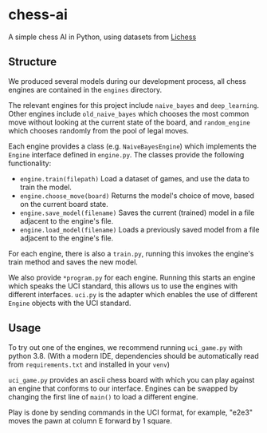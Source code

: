 # chess-ai
A simple chess AI in Python,
using datasets from [Lichess](https://database.lichess.org/)

## Structure

We produced several models during our development process,
all chess engines are contained in the `engines` directory.

The relevant engines for this project include `naive_bayes` and `deep_learning`.
Other engines include `old_naive_bayes` which chooses the most common move without looking
at the current state of the board,
and `random_engine` which chooses randomly from the pool of legal moves.

Each engine provides a class (e.g. `NaiveBayesEngine`) which implements the `Engine` interface 
defined in `engine.py`. The classes provide the following functionality:
* `engine.train(filepath)` Load a dataset of games,
  and use the data to train the model.
* `engine.choose_move(board)` Returns the model's choice of move, 
  based on the current board state. 
* `engine.save_model(filename)` Saves the current (trained) model in a file 
  adjacent to the engine's file.
* `engine.load_model(filename)` Loads a previously saved model from a file
  adjacent to the engine's file.

For each engine, there is also a `train.py`, running this 
invokes the engine's train method and saves the new model.

We also provide `*program.py` for each engine.
Running this starts an engine which speaks the UCI standard,
this allows us to use the engines with different interfaces.
`uci.py` is the adapter which enables the use of different `Engine` objects
with the UCI standard.

## Usage

To try out one of the engines, we recommend running `uci_game.py`
with python 3.8. (With a modern IDE, dependencies should be automatically read
from `requirements.txt` and installed in your `venv`)

`uci_game.py` provides an ascii chess board with which you can play against
an engine that conforms to our interface. 
Engines can be swapped by changing the first line of `main()` to load
a different engine.

Play is done by sending commands in the UCI format,
for example, "e2e3" moves the pawn at column E forward by 1 square.


